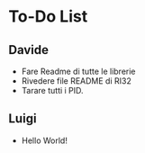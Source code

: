 # To-Do List

## Davide
-	Fare Readme di tutte le librerie
-	Rivedere file README di RI32
-	Tarare tutti i PID.

## Luigi
-	Hello World!

